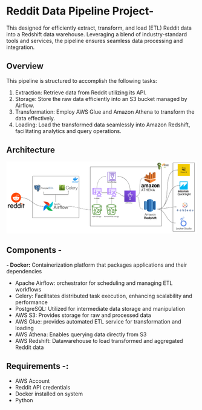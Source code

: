 # Reddit Data Pipeline Project-

This designed for efficiently extract, transform, and load (ETL) Reddit data into a Redshift data warehouse. Leveraging a blend of industry-standard tools and services, the pipeline ensures seamless data processing and integration.

## Overview
This pipeline is structured to accomplish the following tasks:
1) Extraction: Retrieve data from Reddit utilizing its API.
2) Storage: Store the raw data efficiently into an S3 bucket managed by Airflow.
3) Transformation: Employ AWS Glue and Amazon Athena to transform the data effectively.
4) Loading: Load the transformed data seamlessly into Amazon Redshift, facilitating analytics and query operations.

## Architecture
![Pipeline Architecture](RedditDataEngineering.png)

## Components - 
**- Docker:** Containerization platform that packages applications and their dependencies
- Apache Airflow: orchestrator for scheduling and managing ETL workflows
- Celery: Facilitates distributed task execution, enhancing scalability and performance
- PostgreSQL: Utilized for intermediate data storage and manipulation
- AWS S3: Provides storage for raw and processed data
- AWS Glue: provides automated ETL service for transformation and loading
- AWS Athena: Enables querying data directly from S3
- AWS Redshift: Datawarehouse to load transformed and aggregated Reddit data

## Requirements -:
- AWS Account
- Reddit API credentials
- Docker installed on system
- Python






